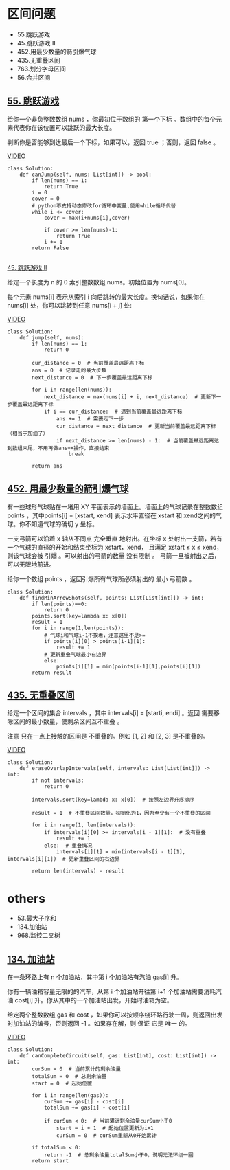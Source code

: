 # 区间问题
- 55.跳跃游戏
- 45.跳跃游戏 II
- 452.用最少数量的箭引爆气球
- 435.无重叠区间
- 763.划分字母区间
- 56.合并区间

## [55. 跳跃游戏](https://leetcode.cn/problems/jump-game/description/)

给你一个非负整数数组 nums ，你最初位于数组的 第一个下标 。数组中的每个元素代表你在该位置可以跳跃的最大长度。

判断你是否能够到达最后一个下标，如果可以，返回 true ；否则，返回 false 。

[VIDEO](https://www.bilibili.com/video/BV1VG4y1X7kB?vd_source=2242793e3815d8c255d1ee53ee2883ed&spm_id_from=333.788.videopod.sections)
``` 
class Solution:
    def canJump(self, nums: List[int]) -> bool:
        if len(nums) == 1:
            return True
        i = 0
        cover = 0
        # python不支持动态修改for循环中变量,使用while循环代替
        while i <= cover:
            cover = max(i+nums[i],cover)

            if cover >= len(nums)-1:
                return True
            i += 1
        return False  
        
```
[45. 跳跃游戏 II](https://leetcode.cn/problems/jump-game-ii/description/)

给定一个长度为 n 的 0 索引整数数组 nums。初始位置为 nums[0]。

每个元素 nums[i] 表示从索引 i 向后跳转的最大长度。换句话说，如果你在 nums[i] 处，你可以跳转到任意 nums[i + j] 处:


[VIDEO](https://leetcode.cn/problems/jump-game-ii/description/)
```
class Solution:
    def jump(self, nums):
        if len(nums) == 1:
            return 0
        
        cur_distance = 0  # 当前覆盖最远距离下标
        ans = 0  # 记录走的最大步数
        next_distance = 0  # 下一步覆盖最远距离下标
        
        for i in range(len(nums)):
            next_distance = max(nums[i] + i, next_distance)  # 更新下一步覆盖最远距离下标
            if i == cur_distance:  # 遇到当前覆盖最远距离下标
                ans += 1  # 需要走下一步
                cur_distance = next_distance  # 更新当前覆盖最远距离下标（相当于加油了）
                if next_distance >= len(nums) - 1:  # 当前覆盖最远距离达到数组末尾，不用再做ans++操作，直接结束
                    break
        
        return ans
```

## [452. 用最少数量的箭引爆气球](https://leetcode.cn/problems/minimum-number-of-arrows-to-burst-balloons/description/)
有一些球形气球贴在一堵用 XY 平面表示的墙面上。墙面上的气球记录在整数数组 points ，其中points[i] = [xstart, xend] 表示水平直径在 xstart 和 xend之间的气球。你不知道气球的确切 y 坐标。

一支弓箭可以沿着 x 轴从不同点 完全垂直 地射出。在坐标 x 处射出一支箭，若有一个气球的直径的开始和结束坐标为 xstart，xend， 且满足  xstart ≤ x ≤ xend，则该气球会被 引爆 。可以射出的弓箭的数量 没有限制 。 弓箭一旦被射出之后，可以无限地前进。

给你一个数组 points ，返回引爆所有气球所必须射出的 最小 弓箭数 。
```
class Solution:
    def findMinArrowShots(self, points: List[List[int]]) -> int:
        if len(points)==0: 
            return 0
        points.sort(key=lambda x: x[0])
        result = 1
        for i in range(1,len(points)):
            # 气球i和气球i-1不挨着，注意这里不是>=
            if points[i][0] > points[i-1][1]:
                result += 1
            # 更新重叠气球最小右边界
            else:
                points[i][1] = min(points[i-1][1],points[i][1])
        return result
```      

## [435. 无重叠区间](https://leetcode.cn/problems/non-overlapping-intervals/description/)

给定一个区间的集合 intervals ，其中 intervals[i] = [starti, endi] 。返回 需要移除区间的最小数量，使剩余区间互不重叠 。

注意 只在一点上接触的区间是 不重叠的。例如 [1, 2] 和 [2, 3] 是不重叠的。

[VIDEO](https://www.bilibili.com/video/BV1A14y1c7E1?vd_source=2242793e3815d8c255d1ee53ee2883ed&spm_id_from=333.788.videopod.sections)
``` 
class Solution:
    def eraseOverlapIntervals(self, intervals: List[List[int]]) -> int:
        if not intervals:
            return 0
        
        intervals.sort(key=lambda x: x[0])  # 按照左边界升序排序
        
        result = 1  # 不重叠区间数量，初始化为1，因为至少有一个不重叠的区间
        
        for i in range(1, len(intervals)):
            if intervals[i][0] >= intervals[i - 1][1]:  # 没有重叠
                result += 1
            else:  # 重叠情况
                intervals[i][1] = min(intervals[i - 1][1], intervals[i][1])  # 更新重叠区间的右边界
        
        return len(intervals) - result
``` 
# others
- 53.最大子序和
- 134.加油站
- 968.监控二叉树


## [134. 加油站](https://leetcode.cn/problems/gas-station/description/)
在一条环路上有 n 个加油站，其中第 i 个加油站有汽油 gas[i] 升。

你有一辆油箱容量无限的的汽车，从第 i 个加油站开往第 i+1 个加油站需要消耗汽油 cost[i] 升。你从其中的一个加油站出发，开始时油箱为空。

给定两个整数数组 gas 和 cost ，如果你可以按顺序绕环路行驶一周，则返回出发时加油站的编号，否则返回 -1 。如果存在解，则 保证 它是 唯一 的。

[VIDEO](https://www.bilibili.com/video/BV1jA411r7WX?vd_source=2242793e3815d8c255d1ee53ee2883ed&spm_id_from=333.788.videopod.sections)
```
class Solution:
    def canCompleteCircuit(self, gas: List[int], cost: List[int]) -> int:
        curSum = 0  # 当前累计的剩余油量
        totalSum = 0  # 总剩余油量
        start = 0  # 起始位置
        
        for i in range(len(gas)):
            curSum += gas[i] - cost[i]
            totalSum += gas[i] - cost[i]
            
            if curSum < 0:  # 当前累计剩余油量curSum小于0
                start = i + 1  # 起始位置更新为i+1
                curSum = 0  # curSum重新从0开始累计
        
        if totalSum < 0:
            return -1  # 总剩余油量totalSum小于0，说明无法环绕一圈
        return start
```
